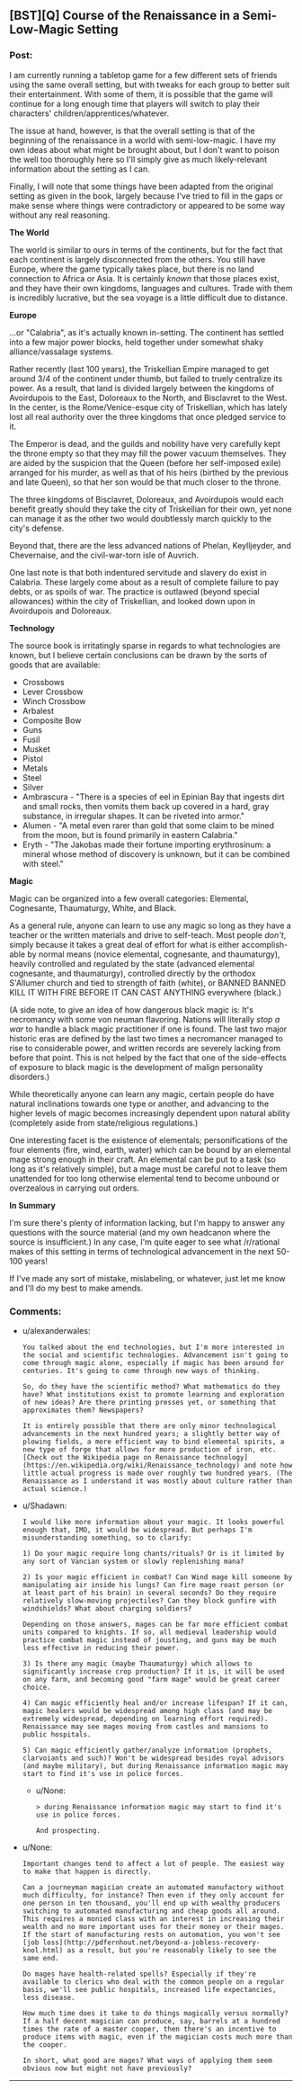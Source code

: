 ## [BST][Q] Course of the Renaissance in a Semi-Low-Magic Setting

### Post:

I am currently running a tabletop game for a few different sets of friends using the same overall setting, but with tweaks for each group to better suit their entertainment. With some of them, it is possible that the game will continue for a long enough time that players will switch to play their characters' children/apprentices/whatever.

The issue at hand, however, is that the overall setting is that of the beginning of the renaissance in a world with semi-low-magic. I have my own ideas about what might be brought about, but I don't want to poison the well too thoroughly here so I'll simply give as much likely-relevant information about the setting as I can.

Finally, I will note that some things have been adapted from the original setting as given in the book, largely because I've tried to fill in the gaps or make sense where things were contradictory or appeared to be some way without any real reasoning.

**The World**

The world is similar to ours in terms of the continents, but for the fact that each continent is largely disconnected from the others. You still have Europe, where the game typically takes place, but there is no land connection to Africa or Asia. It is certainly *known* that those places exist, and they have their own kingdoms, languages and cultures. Trade with them is incredibly lucrative, but the sea voyage is a little difficult due to distance.

**Europe**

...or "Calabria", as it's actually known in-setting. The continent has settled into a few major power blocks, held together under somewhat shaky alliance/vassalage systems. 

Rather recently (last 100 years), the Triskellian Empire managed to get around 3/4 of the continent under thumb, but failed to truely centralize its power. As a result, that land is divided largely between the kingdoms of Avoirdupois to the East, Doloreaux to the North, and Bisclavret to the West. In the center, is the Rome/Venice-esque city of Triskellian, which has lately lost all real authority over the three kingdoms that once pledged service to it. 

The Emperor is dead, and the guilds and nobility have very carefully kept the throne empty so that they may fill the power vacuum themselves. They are aided by the suspicion that the Queen (before her self-imposed exile) arranged for his murder, as well as that of his heirs (birthed by the previous and late Queen), so that her son would be that much closer to the throne.

The three kingdoms of Bisclavret, Doloreaux, and Avoirdupois would each benefit greatly should they take the city of Triskellian for their own, yet none can manage it as the other two would doubtlessly march quickly to the city's defense. 

Beyond that, there are the less advanced nations of Phelan, Keylljeyder, and Chevernaise, and the civil-war-torn isle of Auvrich.

One last note is that both indentured servitude and slavery do exist in Calabria. These largely come about as a result of complete failure to pay debts, or as spoils of war. The practice is outlawed (beyond special allowances) within the city of Triskellian, and looked down upon in Avoirdupois and Doloreaux. 

**Technology**

The source book is irritatingly sparse in regards to what technologies are known, but I believe certain conclusions can be drawn by the sorts of goods that are available:

* Crossbows
 * Lever Crossbow
 * Winch Crossbow
 * Arbalest
 * Composite Bow
* Guns
 * Fusil
 * Musket
 * Pistol
* Metals
 * Steel
 * Silver
 * Ambrascura - "There is a species of eel in Epinian Bay that ingests dirt and small rocks, then vomits them back up covered in a hard, gray substance, in irregular shapes. It can be riveted into armor."
 * Alumen - "A metal even rarer than gold that some claim to be mined from the moon, but is found primarily in eastern Calabria."
 * Eryth - "The Jakobas made their fortune importing erythrosinum: a mineral whose method of discovery is unknown, but it can be combined with steel."

**Magic**

Magic can be organized into a few overall categories: Elemental, Cognesante, Thaumaturgy, White, and Black. 

As a general rule, anyone can learn to use any magic so long as they have a teacher or the written materials and drive to self-teach. Most people *don't*, simply because it takes a great deal of effort for what is either accomplish-able by normal means (novice elemental, cognesante, and thaumaturgy), heavily controlled and regulated by the state (advanced elemental cognesante, and thaumaturgy), controlled directly by the orthodox S'Allumer church and tied to strength of faith (white), or BANNED BANNED KILL IT WITH FIRE BEFORE IT CAN CAST ANYTHING everywhere (black.) 

(A side note, to give an idea of how dangerous black magic is: It's necromancy with some von neuman flavoring. Nations will literally *stop a war* to handle a black magic practitioner if one is found. The last two major historic eras are defined by the last two times a necromancer managed to rise to considerable power, and written records are severely lacking from before that point. This is not helped by the fact that one of the side-effects of exposure to black magic is the development of malign personality disorders.)

While theoretically anyone can learn any magic, certain people do have natural inclinations towards one type or another, and advancing to the higher levels of magic becomes increasingly dependent upon natural ability (completely aside from state/religious regulations.)

One interesting facet is the existence of elementals; personifications of the four elements (fire, wind, earth, water) which can be bound by an elemental mage strong enough in their craft. An elemental can be put to a task (so long as it's relatively simple), but a mage must be careful not to leave them unattended for too long otherwise elemental tend to become unbound or overzealous in carrying out orders.

**In Summary**

I'm sure there's plenty of information lacking, but I'm happy to answer any questions with the source material (and my own headcanon where the source is insufficient.) In any case, I'm quite eager to see what /r/rational makes of this setting in terms of technological advancement in the next 50-100 years!

If I've made any sort of mistake, mislabeling, or whatever, just let me know and I'll do my best to make amends. 

### Comments:

- u/alexanderwales:
  ```
  You talked about the end technologies, but I'm more interested in the social and scientific technologies. Advancement isn't going to come through magic alone, especially if magic has been around for centuries. It's going to come through new ways of thinking.

  So, do they have the scientific method? What mathematics do they have? What institutions exist to promote learning and exploration of new ideas? Are there printing presses yet, or something that approximates them? Newspapers?

  It is entirely possible that there are only minor technological advancements in the next hundred years; a slightly better way of plowing fields, a more efficient way to bind elemental spirits, a new type of forge that allows for more production of iron, etc. [Check out the Wikipedia page on Renaissance technology](https://en.wikipedia.org/wiki/Renaissance_technology) and note how little actual progress is made over roughly two hundred years. (The Renaissance as I understand it was mostly about culture rather than actual science.)
  ```

- u/Shadawn:
  ```
  I would like more information about your magic. It looks powerful enough that, IMO, it would be widespread. But perhaps I'm misunderstanding something, so to clarify:

  1) Do your magic require long chants/rituals? Or is it limited by any sort of Vancian system or slowly replenishing mana?

  2) Is your magic efficient in combat? Can Wind mage kill someone by manipulating air inside his lungs? Can fire mage roast person (or at least part of his brain) in several seconds? Do they require relatively slow-moving projectiles? Can they block gunfire with windshields? What about charging soldiers?

  Depending on those answers, mages can be far more efficient combat units compared to knights. If so, all medieval leadership would practice combat magic instead of jousting, and guns may be much less effective in reducing their power.

  3) Is there any magic (maybe Thaumaturgy) which allows to significantly increase crop production? If it is, it will be used on any farm, and becoming good "farm mage" would be great career choice.

  4) Can magic efficiently heal and/or increase lifespan? If it can, magic healers would be widespread among high class (and may be extremely widespread, depending on learning effort required). Renaissance may see mages moving from castles and mansions to public hospitals.

  5) Can magic efficiently gather/analyze information (prophets, clarvoiants and such)? Won't be widespread besides royal advisors (and maybe military), but during Renaissance information magic may start to find it's use in police forces.
  ```

  - u/None:
    ```
    > during Renaissance information magic may start to find it's use in police forces.

    And prospecting.
    ```

- u/None:
  ```
  Important changes tend to affect a lot of people. The easiest way to make that happen is directly.

  Can a journeyman magician create an automated manufactory without much difficulty, for instance? Then even if they only account for one person in ten thousand, you'll end up with wealthy producers switching to automated manufacturing and cheap goods all around. This requires a monied class with an interest in increasing their wealth and no more important uses for their money or their mages. If the start of manufacturing rests on automation, you won't see [job loss](http://pdfernhout.net/beyond-a-jobless-recovery-knol.html) as a result, but you're reasonably likely to see the same end.

  Do mages have health-related spells? Especially if they're available to clerics who deal with the common people on a regular basis, we'll see public hospitals, increased life expectancies, less disease.

  How much time does it take to do things magically versus normally? If a half decent magician can produce, say, barrels at a hundred times the rate of a master cooper, then there's an incentive to produce items with magic, even if the magician costs much more than the cooper.

  In short, what good are mages? What ways of applying them seem obvious now but might not have previously?
  ```

---

